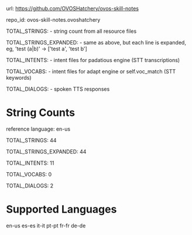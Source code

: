 
url: https://github.com/OVOSHatchery/ovos-skill-notes

repo_id: ovos-skill-notes.ovoshatchery

TOTAL_STRINGS:  - string count from all resource files

TOTAL_STRINGS_EXPANDED: - same as above, but each line is expanded, eg, 'test (a|b)' -> ['test a', 'test b']

TOTAL_INTENTS: - intent files for padatious engine (STT transcriptions)

TOTAL_VOCABS: - intent files for adapt engine or self.voc_match (STT keywords)

TOTAL_DIALOGS: - spoken TTS responses


# String Counts

reference language: en-us

TOTAL_STRINGS: 44  

TOTAL_STRINGS_EXPANDED: 44  

TOTAL_INTENTS: 11  

TOTAL_VOCABS: 0  

TOTAL_DIALOGS: 2  

# Supported Languages

en-us
es-es
it-it
pt-pt
fr-fr
de-de
